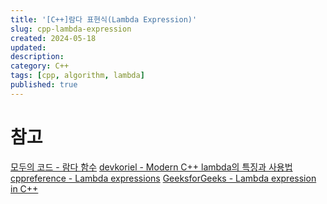 ```yaml
---
title: '[C++]람다 표현식(Lambda Expression)'
slug: cpp-lambda-expression
created: 2024-05-18
updated:
description:
category: C++
tags: [cpp, algorithm, lambda]
published: true
---
```


# 참고

[모두의 코드 - 람다 함수][1]
[devkoriel - Modern C++ lambda의 특징과 사용법][2]
[cppreference - Lambda expressions][3]
[GeeksforGeeks - Lambda expression in C++][4]

[1]: https://modoocode.com/196
[2]: https://blog.koriel.kr/modern-cpp-lambdayi-teugjinggwa-sayongbeob/
[3]: https://en.cppreference.com/w/cpp/language/lambda
[4]: https://www.geeksforgeeks.org/lambda-expression-in-c/

